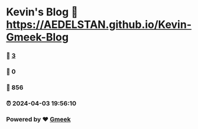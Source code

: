 # Kevin's Blog :link: https://AEDELSTAN.github.io/Kevin-Gmeek-Blog 
### :page_facing_up: [3](https://AEDELSTAN.github.io/Kevin-Gmeek-Blog/tag.html) 
### :speech_balloon: 0 
### :hibiscus: 856 
### :alarm_clock: 2024-04-03 19:56:10 
### Powered by :heart: [Gmeek](https://github.com/Meekdai/Gmeek)
